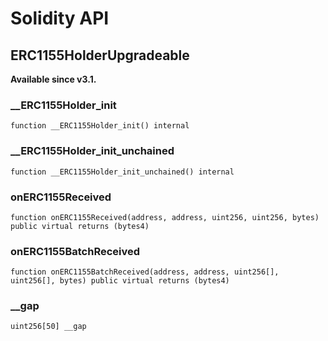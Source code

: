 # Solidity API

## ERC1155HolderUpgradeable

__Available since v3.1.__

### __ERC1155Holder_init

```solidity
function __ERC1155Holder_init() internal
```

### __ERC1155Holder_init_unchained

```solidity
function __ERC1155Holder_init_unchained() internal
```

### onERC1155Received

```solidity
function onERC1155Received(address, address, uint256, uint256, bytes) public virtual returns (bytes4)
```

### onERC1155BatchReceived

```solidity
function onERC1155BatchReceived(address, address, uint256[], uint256[], bytes) public virtual returns (bytes4)
```

### __gap

```solidity
uint256[50] __gap
```

